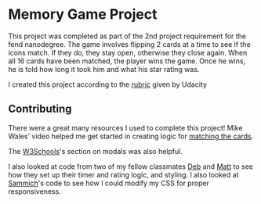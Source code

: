 # Memory Game Project

This project was completed as part of the 2nd project requirement for the fend nanodegree. The game involves flipping 2 cards at a time to see if the icons match. If they do, they stay open, otherwise they close again. When all 16 cards have been matched, the player wins the game. Once he wins, he is told how long it took him and what his star rating was. 

I created this project according to the [rubric](https://review.udacity.com/#!/rubrics/591/view) given by Udacity

## Contributing

There were a great many resources I used to complete this project! Mike Wales' video helped me get started in creating logic for [matching the cards](https://www.youtube.com/watch?reload=9&reload=9&v=_rUH-sEs68Y&app=desktop).

The [W3Schools](https://www.w3schools.com/howto/howto_css_modals.asp)'s section on modals was also helpful.

I also looked at code from two of my fellow classmates [Deb](https://github.com/DebBugging/Memory-Game--Udacity-FEND/blob/master/css/app.css) and [Matt](https://github.com/mattdahlseid/national-parks-memory-game/blob/master/css/styles.css) to see how they set up their timer and rating logic, and styling. I also looked at [Sammich](https://codepen.io/YOURsammich/pen/RyeOoz)'s code to see how I could modify my CSS for proper responsiveness.